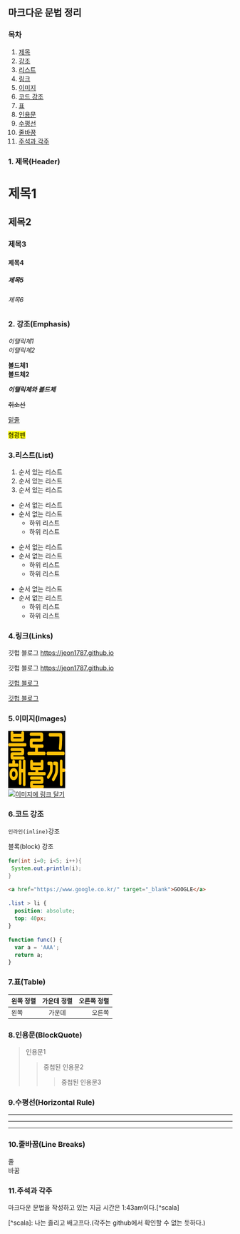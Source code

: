 ## 마크다운 문법 정리

### 목차
1. [제목](#1장)
2. [강조](#2장)
3. [리스트](#3장)
4. [링크](#4장)
5. [이미지](#5장)
6. [코드 강조](#6장)
7. [표](#7장)
8. [인용문](#8장)
9. [수평선](#9장)
10. [줄바꿈](#10장)
11. [주석과 각주](#11장)

### 1. 제목(Header)<a id = "1장">
# 제목1
## 제목2
### 제목3
#### 제목4
##### 제목5
###### 제목6

### 2. 강조(Emphasis)<a id = "2장">
*이탤릭체1*<br>
_이탤릭체2_

**볼드체1**<br>
__볼드체2__

**_이탤릭체와 볼드체_**

~~취소선~~

<u>밑줄</u>

<mark>형광펜</mark>

### 3.리스트(List)<a id = "3장">
1. 순서 있는 리스트
2. 순서 있는 리스트
3. 순서 있는 리스트

* 순서 없는 리스트
* 순서 없는 리스트
  * 하위 리스트
  * 하위 리스트

- 순서 없는 리스트
- 순서 없는 리스트
  - 하위 리스트
  - 하위 리스트

+ 순서 없는 리스트
+ 순서 없는 리스트
  + 하위 리스트
  + 하위 리스트

### 4.링크(Links)<a id = "4장">
깃헙 블로그 https://jeon1787.github.io

깃헙 블로그 <https://jeon1787.github.io>

[깃헙 블로그](https://jeon1787.github.io)

[깃헙 블로그](https://jeon1787.github.io "링크 설명")

### 5.이미지(Images)<a id = "5장">
![이미지](./블로그_해볼까.png)<br>
[![이미지에 링크 달기](https://img.shields.io/badge/Blog-jeon1787.github.io-brightgreen)](https://jeon1787.github.io)

### 6.코드 강조<a id = "6장">
`인라인(inline)`강조

블록(block) 강조
```java
for(int i=0; i<5; i++){
 System.out.println(i);
}
```

```html
<a href="https://www.google.co.kr/" target="_blank">GOOGLE</a>
```

```css
.list > li {
  position: absolute;
  top: 40px;
}
```

```javascript
function func() {
  var a = 'AAA';
  return a;
}
```

### 7.표(Table)<a id = "7장">
|왼쪽 정렬|가운데 정렬|오른쪽 정렬|
|:---|:---:|---:|
|왼쪽|가운데|오른쪽|

### 8.인용문(BlockQuote)<a id = "8장">
>인용문1
>>중첩된 인용문2
>>>중첩된 인용문3

### 9.수평선(Horizontal Rule)<a id = "9장">
***
---
___

### 10.줄바꿈(Line Breaks)<a id = "10장">
줄<br>바꿈

### 11.주석과 각주<a id = "11장">
<!--주석-->
마크다운 문법을 작성하고 있는 지금 시간은 1:43am이다.[^scala]

\[^scala]: 나는 졸리고 배고프다.(각주는 github에서 확인할 수 없는 듯하다.)
